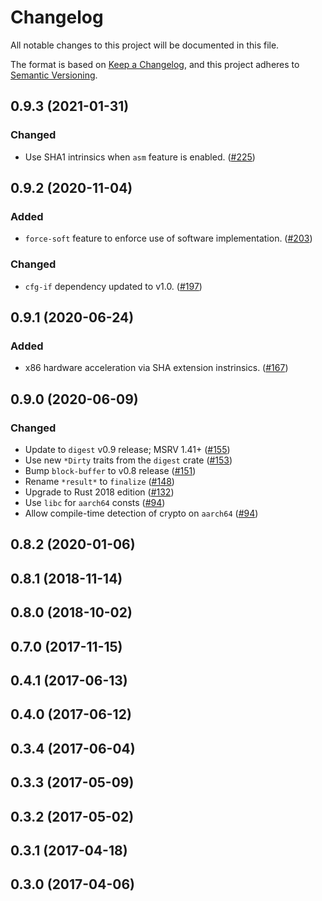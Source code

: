 # Changelog

All notable changes to this project will be documented in this file.

The format is based on [Keep a Changelog](https://keepachangelog.com/en/1.0.0/),
and this project adheres to [Semantic Versioning](https://semver.org/spec/v2.0.0.html).

## 0.9.3 (2021-01-31)
### Changed
- Use SHA1 intrinsics when `asm` feature is enabled. ([#225])

[#225]: https://github.com/RustCrypto/hashes/pull/225

## 0.9.2 (2020-11-04)
### Added
- `force-soft` feature to enforce use of software implementation. ([#203])

### Changed
- `cfg-if` dependency updated to v1.0. ([#197])

[#197]: https://github.com/RustCrypto/hashes/pull/197
[#203]: https://github.com/RustCrypto/hashes/pull/203

## 0.9.1 (2020-06-24)
### Added
- x86 hardware acceleration via SHA extension instrinsics. ([#167])

[#167]: https://github.com/RustCrypto/hashes/pull/167

## 0.9.0 (2020-06-09)
### Changed
- Update to `digest` v0.9 release; MSRV 1.41+ ([#155])
- Use new `*Dirty` traits from the `digest` crate ([#153])
- Bump `block-buffer` to v0.8 release ([#151])
- Rename `*result*` to `finalize` ([#148])
- Upgrade to Rust 2018 edition ([#132])
- Use `libc` for `aarch64` consts ([#94])
- Allow compile-time detection of crypto on `aarch64` ([#94])

[#155]: https://github.com/RustCrypto/hashes/pull/155
[#153]: https://github.com/RustCrypto/hashes/pull/153
[#151]: https://github.com/RustCrypto/hashes/pull/151
[#148]: https://github.com/RustCrypto/hashes/pull/148
[#132]: https://github.com/RustCrypto/hashes/pull/132
[#94]: https://github.com/RustCrypto/hashes/pull/94

## 0.8.2 (2020-01-06)

## 0.8.1 (2018-11-14)

## 0.8.0 (2018-10-02)

## 0.7.0 (2017-11-15)

## 0.4.1 (2017-06-13)

## 0.4.0 (2017-06-12)

## 0.3.4 (2017-06-04)

## 0.3.3 (2017-05-09)

## 0.3.2 (2017-05-02)

## 0.3.1 (2017-04-18)

## 0.3.0 (2017-04-06)
